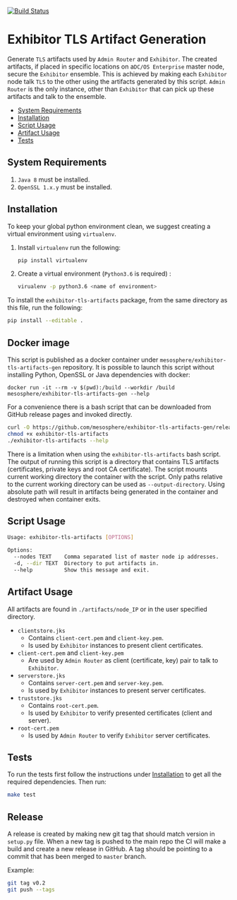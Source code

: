 [![Build Status](https://travis-ci.com/rdeliallisi/exhibitor-tls-artifacts-gen.svg?token=zXsAbFGfuomQQchMVUL3&branch=master)](https://travis-ci.com/rdeliallisi/exhibitor-tls-artifacts-gen)

# Exhibitor TLS Artifact Generation

Generate `TLS` artifacts used by `Admin Router` and `Exhibitor`. The
created artifacts, if placed in specific locations on a`DC/OS Enterprise`
master node, secure the `Exhibitor` ensemble. This is achieved by making
each `Exhibitor` node talk `TLS` to the other using the artifacts generated
by this script. `Admin Router` is the only instance, other than `Exhibitor`
that can pick up these artifacts and talk to the ensemble.

* [System Requirements](#system-requirements)
* [Installation](#installation)
* [Script Usage](#script-usage)
* [Artifact Usage](#artifact-usage)
* [Tests](#tests)

## System Requirements

1) `Java 8` must be installed.
2) `OpenSSL 1.x.y` must be installed.

## Installation

To keep your global python environment clean, we suggest creating a virtual
environment using `virtualenv`.

1) Install `virtualenv` run the following:
    ```sh
    pip install virtualenv
    ```

2) Create a virtual environment (`Python3.6` is required) :
    ```sh
    virualenv -p python3.6 <name of environment>
    ```

To install the `exhibitor-tls-artifacts` package, from the same directory as
this file, run the following:
```sh
pip install --editable .
```

## Docker image

This script is published as a docker container under `mesosphere/exhibitor-tls-artifacts-gen`
repository. It is possible to launch this script without installing Python, OpenSSL or Java
dependencies with docker:

```
docker run -it --rm -v $(pwd):/build --workdir /build mesosphere/exhibitor-tls-artifacts-gen --help
```

For a convenience there is a bash  script that can be downloaded from
GitHub release pages and invoked directly.

```sh
curl -O https://github.com/mesosphere/exhibitor-tls-artifacts-gen/releases/latest/download/exhibitor-tls-artifacts
chmod +x exhibitor-tls-artifacts
./exhibitor-tls-artifacts --help
```

There is a limitation when using the `exhibitor-tls-artifacts` bash script.
The output of running this script is a directory that contains TLS artifacts (certificates, private keys and root CA certificate).
The script mounts current working directory the container with the script.
Only paths relative to the current working directory can be used as `--output-directory`.
Using absolute path will result in artifacts being generated in the container and destroyed when container exits.

## Script Usage

```sh
Usage: exhibitor-tls-artifacts [OPTIONS]

Options:
  --nodes TEXT    Comma separated list of master node ip addresses.
  -d, --dir TEXT  Directory to put artifacts in.
  --help          Show this message and exit.

```

## Artifact Usage

All artifacts are found in `./artifacts/node_IP` or in the user specified directory.

* `clientstore.jks`
    * Contains `client-cert.pem` and `client-key.pem`.
    * Is used by `Exhibitor` instances to present client certificates.
* `client-cert.pem` and `client-key.pem`
    * Are used by `Admin Router` as client (certificate, key) pair to talk to
    `Exhibitor`.
* `serverstore.jks`
    * Contains `server-cert.pem` and `server-key.pem`.
    * Is used by `Exhibitor` instances to present server certificates.
* `truststore.jks`
    * Contains `root-cert.pem`.
    * Is used by `Exhibitor` to verify presented certificates (client and
    server).
* `root-cert.pem`
    * Is used by `Admin Router` to verify `Exhibitor` server certificates.

## Tests

To run the tests first follow the instructions under
[Installation](#installation) to get all the required dependencies. Then run:

```sh
make test
```

## Release

A release is created by making new git tag that should match version in `setup.py` file.
When a new tag is pushed to the main repo the CI will make a build and create a new release in GitHub.
A tag should be pointing to a commit that has been merged to `master` branch.

Example:

```sh
git tag v0.2
git push --tags
```

